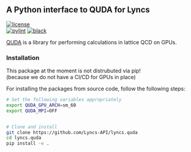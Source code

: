 ## A Python interface to QUDA for Lyncs		

<!--		
[![python](https://img.shields.io/pypi/pyversions/lyncs_quda.svg?logo=python&logoColor=white)](https://pypi.org/project/lyncs_quda/)		
[![pypi](https://img.shields.io/pypi/v/lyncs_quda.svg?logo=python&logoColor=white)](https://pypi.org/project/lyncs_quda/)		
[![codecov](https://img.shields.io/codecov/c/github/Lyncs-API/lyncs.quda?logo=codecov&logoColor=white)](https://codecov.io/gh/Lyncs-API/lyncs.quda)		
[![build & test](https://img.shields.io/github/workflow/status/Lyncs-API/lyncs.quda/build%20&%20test?logo=github&logoColor=white)](https://github.com/Lyncs-API/lyncs.quda/actions)		
-->		
[![license](https://img.shields.io/github/license/Lyncs-API/lyncs.quda?logo=github&logoColor=white)](https://github.com/Lyncs-API/lyncs.quda/blob/master/LICENSE)		
[![pylint](https://img.shields.io/badge/pylint%20score-7.9%2F10-yellow?logo=python&logoColor=white)](http://pylint.pycqa.org/)
[![black](https://img.shields.io/badge/code%20style-black-000000.svg?logo=codefactor&logoColor=white)](https://github.com/ambv/black)		

[QUDA](http://lattice.github.io/quda/) is a library for performing calculations in lattice QCD on GPUs.		


### Installation		


This package at the moment is not distrubuted via pip!		
(because we do not have a CI/CD for GPUs in place)		


For installing the packages from source code, follow the following steps:		


```bash		
# Set the following variables appropriately		
export QUDA_GPU_ARCH=sm_60		
export QUDA_MPI=OFF		


# Clone and install		
git clone https://github.com/Lyncs-API/lyncs.quda		
cd lyncs.quda		
pip install -e .		
```
